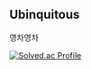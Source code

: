 ## Ubinquitous

영차영차

[![Solved.ac Profile](http://mazassumnida.wtf/api/v2/generate_badge?boj=ubinquitous)](https://solved.ac/ubinquitous/)
